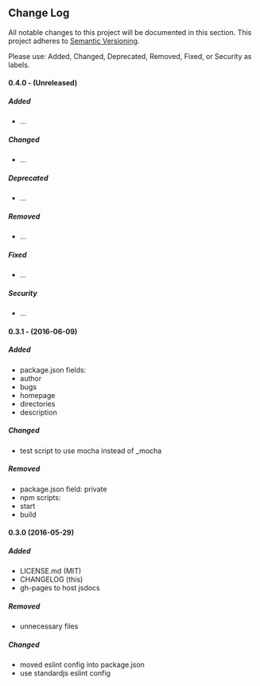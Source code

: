 ## Change Log

All notable changes to this project will be documented in this section. This
project adheres to [Semantic Versioning](http://semver.org/).

Please use: Added, Changed, Deprecated, Removed, Fixed, or Security as labels.
<br>

#### 0.4.0 - (Unreleased)
##### Added
* ...

##### Changed
* ...

##### Deprecated
* ...

##### Removed
* ...

##### Fixed
* ...

##### Security
* ...

#### 0.3.1 - (2016-06-09)
##### Added
* package.json fields:
 * author
 * bugs
 * homepage
 * directories
 * description

##### Changed
* test script to use mocha instead of _mocha

##### Removed
* package.json field: private
* npm scripts:
 * start
 * build

#### 0.3.0 (2016-05-29)
##### Added
* LICENSE.md (MIT)
* CHANGELOG (this)
* gh-pages to host jsdocs

##### Removed
* unnecessary files

##### Changed
* moved eslint config into package.json
* use standardjs eslint config
